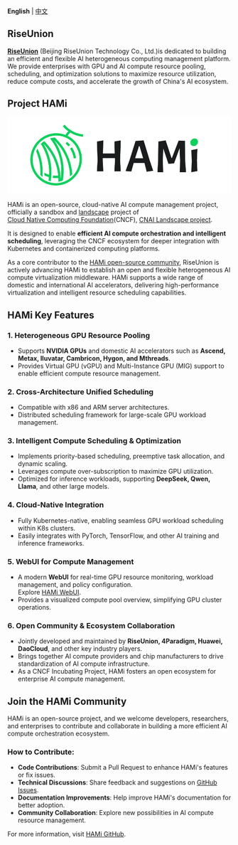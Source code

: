**English** | [中文](https://github.com/theriseunion/.github/blob/main/profile/README_zh.md)

## RiseUnion

[**RiseUnion**](https://www.theriseunion.com/)  (Beijing RiseUnion Technology Co., Ltd.)is dedicated to building an efficient and flexible AI heterogeneous computing management platform. We provide enterprises with GPU and AI compute resource pooling, scheduling, and optimization solutions to maximize resource utilization, reduce compute costs, and accelerate the growth of China's AI ecosystem.

## Project HAMi
<img src="https://github.com/Project-HAMi/HAMi/raw/master/imgs/hami-horizontal-colordark.png" width="600px">

HAMi is an open-source, cloud-native AI compute management project, officially a sandbox and [landscape](https://landscape.cncf.io/?item=orchestration-management--scheduling-orchestration--hami) project of  
[Cloud Native Computing Foundation](https://cncf.io/)(CNCF), 
[CNAI Landscape project](https://landscape.cncf.io/?group=cnai&item=cnai--general-orchestration--hami).

It is designed to enable **efficient AI compute orchestration and intelligent scheduling**, leveraging the CNCF ecosystem for deeper integration with Kubernetes and containerized computing platforms.


As a core contributor to the [HAMi open-source community](https://github.com/Project-HAMi), RiseUnion is actively advancing HAMi to establish an open and flexible heterogeneous AI compute virtualization middleware. HAMi supports a wide range of domestic and international AI accelerators, delivering high-performance virtualization and intelligent resource scheduling capabilities.

## **HAMi Key Features**

### 1. Heterogeneous GPU Resource Pooling
- Supports **NVIDIA GPUs** and domestic AI accelerators such as **Ascend, Metax, Iluvatar, Cambricon, Hygon, and Mthreads**.
- Provides Virtual GPU (vGPU) and Multi-Instance GPU (MIG) support to enable efficient compute resource management.

### 2. Cross-Architecture Unified Scheduling
- Compatible with x86 and ARM server architectures.
- Distributed scheduling framework for large-scale GPU workload management.

### 3. Intelligent Compute Scheduling & Optimization
- Implements priority-based scheduling, preemptive task allocation, and dynamic scaling.
- Leverages compute over-subscription to maximize GPU utilization.
- Optimized for inference workloads, supporting **DeepSeek, Qwen, Llama**, and other large models.

### 4. Cloud-Native Integration
- Fully Kubernetes-native, enabling seamless GPU workload scheduling within K8s clusters.
- Easily integrates with PyTorch, TensorFlow, and other AI training and inference frameworks.

### 5. WebUI for Compute Management
- A modern **WebUI** for real-time GPU resource monitoring, workload management, and policy configuration.  
  Explore [HAMi WebUI](https://github.com/Project-HAMi/HAMi-WebUI).
- Provides a visualized compute pool overview, simplifying GPU cluster operations.

### 6. Open Community & Ecosystem Collaboration
- Jointly developed and maintained by **RiseUnion, 4Paradigm, Huawei, DaoCloud**, and other key industry players.
- Brings together AI compute providers and chip manufacturers to drive standardization of AI compute infrastructure.
- As a CNCF Incubating Project, HAMi fosters an open ecosystem for enterprise AI compute management.


## Join the HAMi Community
HAMi is an open-source project, and we welcome developers, researchers, and enterprises to contribute and collaborate in building a more efficient AI compute orchestration ecosystem.

### How to Contribute:  
- **Code Contributions**: Submit a Pull Request to enhance HAMi's features or fix issues.  
- **Technical Discussions**: Share feedback and suggestions on [GitHub Issues](https://github.com/Project-HAMi/HAMi/issues).  
- **Documentation Improvements**: Help improve HAMi's documentation for better adoption.  
- **Community Collaboration**: Explore new possibilities in AI compute resource management.

For more information, visit [HAMi GitHub](https://github.com/Project-HAMi).
